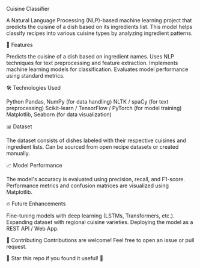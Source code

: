 Cuisine Classifier

A Natural Language Processing (NLP)-based machine learning project that predicts the cuisine of a dish based on its ingredients list. This model helps classify recipes into various cuisine types by analyzing ingredient patterns.

🚀 Features

Predicts the cuisine of a dish based on ingredient names.
Uses NLP techniques for text preprocessing and feature extraction.
Implements machine learning models for classification.
Evaluates model performance using standard metrics.

🛠 Technologies Used

Python
Pandas, NumPy (for data handling)
NLTK / spaCy (for text preprocessing)
Scikit-learn / TensorFlow / PyTorch (for model training)
Matplotlib, Seaborn (for data visualization)

📊 Dataset

The dataset consists of dishes labeled with their respective cuisines and ingredient lists.
Can be sourced from open recipe datasets or created manually.

📈 Model Performance

The model's accuracy is evaluated using precision, recall, and F1-score.
Performance metrics and confusion matrices are visualized using Matplotlib.

🔥 Future Enhancements

Fine-tuning models with deep learning (LSTMs, Transformers, etc.).
Expanding dataset with regional cuisine varieties.
Deploying the model as a REST API / Web App.

🤝 Contributing
Contributions are welcome! Feel free to open an issue or pull request.

🌟 Star this repo if you found it useful! 🌟
